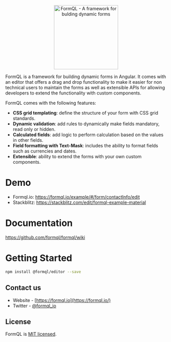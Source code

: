 <p align="center"><a href="https://formql.io"><img src="https://formql.io/assets/formql-logo-github.png" alt="FormQL - A framework for bulding dynamic forms" style="height:200px"></a></p>

FormQL is a framework for building dynamic forms in Angular. It comes with an editor that offers a drag and drop functionality to make it easier for non technical users to maintain the forms as well as  extensible APIs for allowing developers to extend the functionality with custom components. 

FormQL comes with the following features: 

- **CSS grid templating**: define the structure of your form with CSS grid standards.
- **Dynamic validation**: add rules to dynamically make fields mandatory, read only or hidden.
- **Calculated fields**: add logic to perform calculation based on the values in other fields.
- **Field formatting with Text-Mask**: includes the ability to format fields such as currencies and dates.
- **Extensible**: ability to extend the forms with your own custom components.

# Demo
- Formql.io: https://formql.io/example/#/form/contactInfo/edit
- Stackblitz: https://stackblitz.com/edit/formql-example-material

# Documentation
https://github.com/formql/formql/wiki

# Getting Started
```bash
npm install @formql/editor --save
```

## Contact us
- Website - [https://formql.io](https://formql.io/)
- Twitter - [@formql_io](https://twitter.com/formql_io)

## License
FormQL is [MIT licensed](LICENSE).
